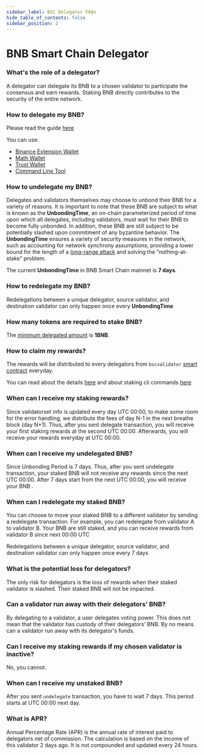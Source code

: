 ```yaml
---
sidebar_label: BSC Delegator FAQs
hide_table_of_contents: false
sidebar_position: 2
---
```


# BNB Smart Chain Delegator

### What's the role of a delegator?

A delegator can delegate its BNB to a chosen validator to participate the consensus and earn rewards. Staking BNB directly contributes to the security of the entire network.

### How to delegate my BNB?

Please read the guide [here](del-guide.md)

You can use:

* [Binance Extension Wallet](binance.md)
* [Math Wallet](http://blog.mathwallet.xyz/?p=3890)
* [Trust Wallet](https://community.trustwallet.com/t/bnb-staking-with-trust-wallet/113243)
* [Command Line Tool](https://github.com/bnb-chain/node/releases/tag/v0.8.1)

### How to undelegate my BNB?

Delegates and validators themselves may choose to unbond their BNB for a variety of reasons. It is important to note that these BNB are subject to what is known as the **UnbondingTime**, an on-chain parameterized period of time upon which all delegates, including validators, must wait for their BNB to become fully unbonded. In addition, these BNB are still subject to be potentially slashed upon commitment of any byzantine behavior. The **UnbondingTime** ensures a variety of security measures in the network, such as accounting for network synchrony assumptions, providing a lower bound for the length of a [long-range attack](https://cosmos.network/docs/spec/ibc/references.html#3) and solving the “nothing-at-stake” problem.

The current  **UnbondingTime**  in BNB Smart Chain mainnet is **7 days**.

### How to redelegate my BNB?

Redelegations between a unique delegator, source validator, and destination validator can only happen once every **UnbondingTime**

### How many tokens are required to stake BNB?

The [minimum delegated amount](parameters.md) is **1BNB**.

### How to claim my rewards?

The rewards will be distributed to every delegators from `bscvalidator` [smart contract](https://bscscan.com/address/0x0000000000000000000000000000000000001000) everyday.

You can read about the details [here](stake/Staking.md) and about staking cli commands [here](stake/cli-commands.md)

### When can I receive my staking rewards?

Since validatorset info is updated every day UTC 00:00, to make some room for the error handling, we distribute the fees of day N-1 in the next breathe block (day N+1). Thus, after you sent delegate transaction, you will receive your first staking rewards at the second UTC 00:00. Afterwards, you will receive your rewards everyday at UTC 00:00.

### When can I receive my undelegated BNB?
Since Unbonding Period is 7 days. Thus, after you sent undelegate transaction, your staked BNB will not  receive any rewards since the next UTC 00:00. After 7 days start from the next UTC 00:00, you will receive your BNB .

### When can I redelegate my staked BNB?
You can choose to move your staked BNB to a different validator by sending a redelegate transaction. For example, you can redelegate from validator A to validator B.  Your BNB are still staked, and you can receive rewards from validator B since next 00:00 UTC

Redelegations between a unique delegator, source validator, and destination validator can only happen once every 7 days

### What is the potential loss for delegators?
The only risk for delegators is the loss of rewards when their staked validator is slashed. Their staked BNB will not be impacted.

### Can a validator run away with their delegators' BNB?
By delegating to a validator, a user delegates voting power.  This does not mean that the validator has custody of their delegators' BNB. By no means can a validator run away with its delegator's funds.

### Can I receive my staking rewards if my chosen validator is inactive?
No, you cannot.

### When can I receive my unstaked BNB? 
After you sent `undelegate` transaction, you have to wait 7 days. This period starts at UTC 00:00 next day.

### What is APR? 
Annual Percentage Rate (APR) is the annual rate of interest paid to delegators net of commission. The calculation is based on the income of this validator 2 days ago. It is not compounded and updated every 24 hours. 



